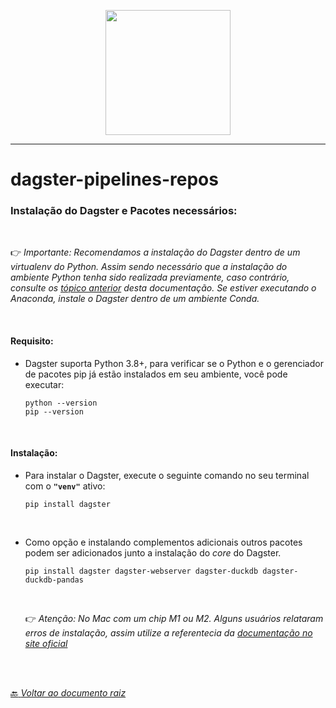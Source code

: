 <p align="center">
   <img src="https://dagster.io/images/brand/logos/dagster-primary-horizontal.png" width="200" style="max-width: 200px;">
</p>

_____

# dagster-pipelines-repos


### Instalação do Dagster e Pacotes necessários:
<br>

:point_right: *Importante: Recomendamos a instalação do Dagster dentro de um virtualenv do Python.  Assim sendo necessário que a instalação do ambiente Python tenha sido realizada previamente, caso contrário, consulte os [tópico anterior](../docs/doc-01-Preparação-Ambiente-Desenv.md) desta documentação. Se estiver executando o Anaconda, instale o Dagster dentro de um ambiente Conda.*

<br>

#### Requisito: 

- Dagster suporta Python 3.8+, para verificar se o Python e o gerenciador de pacotes pip já estão instalados em seu ambiente, você pode executar:

    ```shell
    python --version
    pip --version
    ```

<br>

#### Instalação: 

- Para instalar o Dagster, execute o seguinte comando no seu terminal com o **`"venv"`** ativo:

    ```shell
    pip install dagster
    ```
    <br>

- Como opção e instalando complementos adicionais outros pacotes podem ser adicionados junto a instalação do *core* do Dagster.

    ```shell
    pip install dagster dagster-webserver dagster-duckdb dagster-duckdb-pandas
    ```
    <br>

    :point_right:  *Atenção: No Mac com um chip M1 ou M2. Alguns usuários relataram erros de instalação, assim utilize a referentecia da [documentação no site oficial](https://docs.dagster.io/getting-started/install)*
    <br>

   

<br>
<br>

[:back: *Voltar ao documento raiz*](../README.md)
